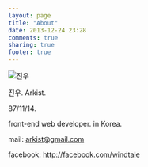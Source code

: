 ```yaml
---
layout: page
title: "About"
date: 2013-12-24 23:28
comments: true
sharing: true
footer: true
---
```


<img src="http://mediacdn.disqus.com/uploads/users/1827/4500/avatar92.jpg?1348477593" alt="진우">

진우. Arkist.

87/11/14.

front-end web developer.
in Korea.

mail: arkist@gmail.com

facebook: http://facebook.com/windtale
